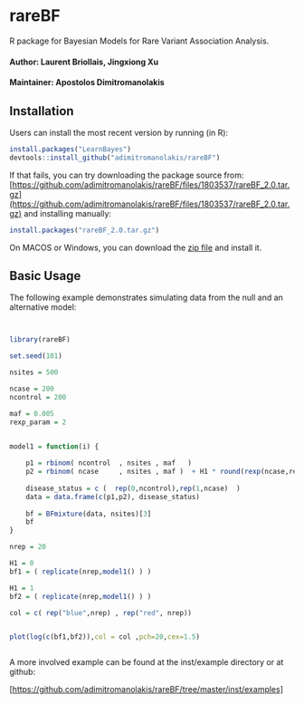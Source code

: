 # rareBF


R package for Bayesian Models for Rare Variant Association Analysis.

#### Author: Laurent Briollais, Jingxiong Xu 
#### Maintainer: Apostolos Dimitromanolakis

## Installation

Users can install the most recent version by running (in R):

```R
install.packages("LearnBayes")
devtools::install_github("adimitromanolakis/rareBF")
```

If that fails, you can try downloading the package source from: [https://github.com/adimitromanolakis/rareBF/files/1803537/rareBF_2.0.tar.gz](https://github.com/adimitromanolakis/rareBF/files/1803537/rareBF_2.0.tar.gz) and installing manually:

```R
install.packages("rareBF_2.0.tar.gz")
```



On MACOS or Windows, you can download the [zip file](https://github.com/adimitromanolakis/rareBF/archive/v2.0.zip) and install it.



## Basic Usage



The following example demonstrates simulating data from the null and an alternative model:


```R


library(rareBF)

set.seed(101)

nsites = 500

ncase = 200
ncontrol = 200

maf = 0.005
rexp_param = 2


model1 = function(i) {
    
    p1 = rbinom( ncontrol  , nsites , maf   )
    p2 = rbinom( ncase     , nsites , maf )  + H1 * round(rexp(ncase,rexp_param))
    
    disease_status = c (  rep(0,ncontrol),rep(1,ncase)  )
    data = data.frame(c(p1,p2), disease_status)
    
    bf = BFmixture(data, nsites)[3]
    bf
}

nrep = 20

H1 = 0
bf1 = ( replicate(nrep,model1() ) )

H1 = 1
bf2 = ( replicate(nrep,model1() ) )

col = c( rep("blue",nrep) , rep("red", nrep))


plot(log(c(bf1,bf2)),col = col ,pch=20,cex=1.5)



```


A more involved example can be found at the inst/example directory or at github:

[https://github.com/adimitromanolakis/rareBF/tree/master/inst/examples]
